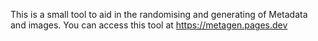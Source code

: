 This is a small tool to aid in the randomising and generating of Metadata and images.
You can access this tool at https://metagen.pages.dev
